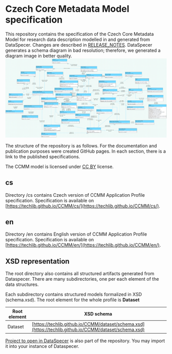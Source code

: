 # Czech Core Metadata Model specification

This repository contains the specification of the Czech Core Metadata Model for research data description modelled in and generated from DataSpecer.
Changes are described in [RELEASE_NOTES](RELEASE_NOTES.md).
DataSpecer generates a schema diagram in bad resolution; therefore, we generated a diagram image in better quality.
![CCMM schema diagram](CCMM-model.png)

The structure of the repository is as follows. For the documentation and publication purposes were created GitHub pages. In each section, there is a link to the published specifications.

The CCMM model is licensed under [CC BY](https://creativecommons.org/licenses/by/4.0/) license.

## cs

Directory /cs contains Czech version of CCMM Application Profile specification. Specification is available on [https://techlib.github.io/CCMM/cs/](https://techlib.github.io/CCMM/cs/).

## en

Directory /en contains English version of CCMM Application Profile specification. Specification is available on [https://techlib.github.io/CCMM/en/](https://techlib.github.io/CCMM/en/).

## XSD representation

The root directory also contains all structured artifacts generated from Dataspecer. There are many subdirectories, one per each element of the data structures. 

Each subdirectory contains structured models formalized in XSD (schema.xsd). The root element for the whole profile is **Dataset**

|Root element|XSD schema|
| - | - | 
|Dataset|[https://techlib.github.io/CCMM/dataset/schema.xsd](https://techlib.github.io/CCMM/dataset/schema.xsd)|

[Project to open in DataSpecer](https://github.com/techlib/CCMM/blob/main/Czech%20Core%20Metadata%20Model-backup.zip) is also part of the repository. You may import it into your instance of Dataspecer.

